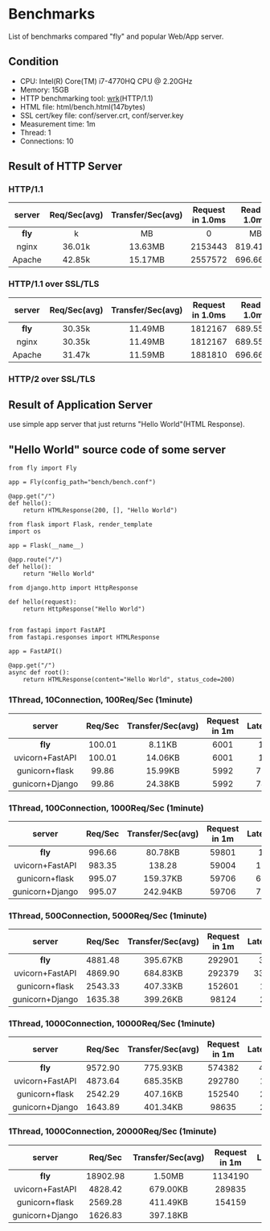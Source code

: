 
# Benchmarks

List of benchmarks compared "fly" and popular Web/App server.

## Condition

* CPU: Intel(R) Core(TM) i7-4770HQ CPU @ 2.20GHz
* Memory: 15GB
* HTTP benchmarking tool: [wrk](https://github.com/wg/wrk "github of wrk")(HTTP/1.1)
* HTML file: html/bench.html(147bytes)
* SSL cert/key file: conf/server.crt, conf/server.key
* Measurement time: 1m
* Thread: 1
* Connections: 10

## Result of HTTP Server

### HTTP/1.1

| server | Req/Sec(avg) | Transfer/Sec(avg) | Request in 1.0ms | Read in 1.0ms | Latency(avg) |
|:--------:|:---------:|:---------:|:---------:|:---------:|:---------:|
| **fly** | k | MB | 0 | MB | us |
| nginx | 36.01k | 13.63MB | 2153443 | 819.41MB | 277.44us |
| Apache | 42.85k | 15.17MB | 2557572 | 696.66MB | 405.36us |

### HTTP/1.1 over SSL/TLS

| server | Req/Sec(avg) | Transfer/Sec(avg) | Request in 1.0ms | Read in 1.0ms | Latency(avg) |
|:--------:|:---------:|:---------:|:---------:|:---------:|:---------:|
| **fly** | 30.35k | 11.49MB | 1812167 | 689.55MB | 329.63us |
| nginx | 30.35k | 11.49MB | 1812167 | 689.55MB | 329.63us |
| Apache | 31.47k | 11.59MB | 1881810 | 696.66MB | 405.36us |

### HTTP/2 over SSL/TLS

## Result of Application Server

use simple app server that just returns "Hello World"(HTML Response).

## "Hello World" source code of some server

```python: fly
from fly import Fly

app = Fly(config_path="bench/bench.conf")

@app.get("/")
def hello():
    return HTMLResponse(200, [], "Hello World")

```

```python: flask
from flask import Flask, render_template
import os

app = Flask(__name__)

@app.route("/")
def hello():
    return "Hello World"
```

```python: Django
from django.http import HttpResponse

def hello(request):
    return HttpResponse("Hello World")
```

```python: Django

from fastapi import FastAPI
from fastapi.responses import HTMLResponse

app = FastAPI()

@app.get("/")
async def root():
    return HTMLResponse(content="Hello World", status_code=200)

```

### 1Thread, 10Connection, 100Req/Sec (1minute)


| server | Req/Sec | Transfer/Sec(avg) | Request in 1m | Latency(avg) |
|:--------:|:---------:|:---------:|:---------:|:---------:|
| **fly** | 100.01 | 8.11KB | 6001 | 1.05ms |
| uvicorn+FastAPI | 100.01 | 14.06KB | 6001 | 1.95ms |
| gunicorn+flask | 99.86 | 15.99KB | 5992 | 71.62ms |
| gunicorn+Django | 99.86 | 24.38KB | 5992 | 74.07ms |

### 1Thread, 100Connection, 1000Req/Sec (1minute)

| server | Req/Sec | Transfer/Sec(avg) | Request in 1m | Latency(avg) |
|:--------:|:---------:|:---------:|:---------:|:---------:|
| **fly** | 996.66 | 80.78KB | 59801 | 1.18ms |
| uvicorn+FastAPI | 983.35 | 138.28| 59004 | 18.11ms |
| gunicorn+flask | 995.07 | 159.37KB | 59706 | 69.60ms |
| gunicorn+Django | 995.07 | 242.94KB | 59706 | 79.88ms |

### 1Thread, 500Connection, 5000Req/Sec (1minute)

| server | Req/Sec | Transfer/Sec(avg) | Request in 1m | Latency(avg) |
|:--------:|:---------:|:---------:|:---------:|:---------:|
| **fly** | 4881.48 | 395.67KB | 292901 | 3.31ms |
| uvicorn+FastAPI | 4869.90 | 684.83KB | 292379 | 333.22ms |
| gunicorn+flask | 2543.33 | 407.33KB | 152601 | 16.64s |
| gunicorn+Django | 1635.38 | 399.26KB | 98124 | 23.11s |

### 1Thread, 1000Connection, 10000Req/Sec (1minute)

| server | Req/Sec | Transfer/Sec(avg) | Request in 1m | Latency(avg) |
|:--------:|:---------:|:---------:|:---------:|:---------:|
| **fly** | 9572.90 | 775.93KB | 574382 | 4.80ms |
| uvicorn+FastAPI | 4873.64 | 685.35KB | 292780 | 15.19s |
| gunicorn+flask | 2542.29 | 407.16KB | 152540 | 25.40s  |
| gunicorn+Django | 1643.89 | 401.34KB | 98635 | 28.87s |

### 1Thread, 1000Connection, 20000Req/Sec (1minute)
| server | Req/Sec | Transfer/Sec(avg) | Request in 1m | Latency(avg) |
|:--------:|:---------:|:---------:|:---------:|:---------:|
| **fly** | 18902.98 | 1.50MB | 1134190 | 603.78ms |
| uvicorn+FastAPI | 4828.42 | 679.00KB | 289835 | 25.00s |
| gunicorn+flask | 2569.28 | 411.49KB | 154159 | 30.12s  |
| gunicorn+Django | 1626.83 | 397.18KB | | 31.88s |

